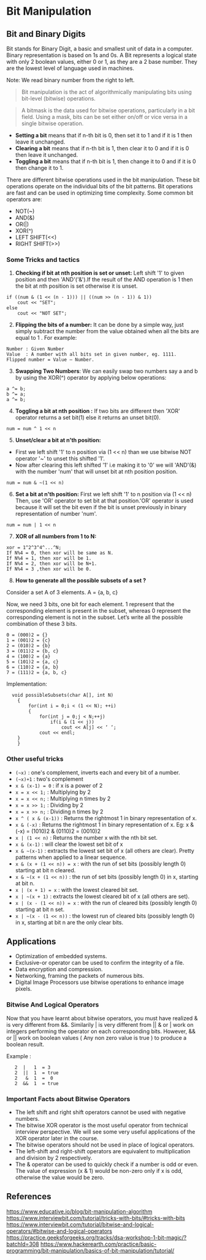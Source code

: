 # Bit Manipulation

## Bit and Binary Digits
Bit stands for Binary Digit, a basic and smallest unit of data in a computer. Binary representation is based on 1s and 0s. A Bit represents a logical state with only 2 boolean values, either 0 or 1, as they are a 2 base number. They are the lowest level of language used in machines.

Note: We read binary number from the right to left.

> Bit manipulation is the act of algorithmically manipulating bits using bit-level (bitwise) operations.

> A bitmask is the data used for bitwise operations, particularly in a bit field. Using a mask, bits can be set either on/off or vice versa in a single bitwise operation.

- **Setting a bit** means that if n-th bit is 0, then set it to 1 and if it is 1 then leave it unchanged.
- **Clearing a bit** means that if n-th bit is 1, then clear it to 0 and if it is 0 then leave it unchanged.
- **Toggling a bit** means that if n-th bit is 1, then change it to 0 and if it is 0 then change it to 1.

There are different bitwise operations used in the bit manipulation. These bit operations operate on the individual bits of the bit patterns. Bit operations are fast and can be used in optimizing time complexity. Some common bit operators are:
- NOT(~)
- AND(&)
- OR(|)
- XOR(^)
- LEFT SHIFT(<<)
- RIGHT SHIFT(>>)

### Some Tricks and tactics
1. **Checking if bit at nth position is set or unset:** Left shift '1' to given position and then 'AND'('&').If the result of the AND operation is 1 then the bit at nth position is set otherwise it is unset. 
```
if ((num & (1 << (n - 1))) || ((num >> (n - 1)) & 1))
    cout << "SET";
else
    cout << "NOT SET";
```

2. **Flipping the bits of a number:** It can be done by a simple way, just simply subtract the number from the value obtained when all the bits are equal to 1 .
For example:
```
Number : Given Number
Value  : A number with all bits set in given number, eg. 1111.
Flipped number = Value – Number.
```
3. **Swapping Two Numbers**: We can easily swap two numbers say a and b by using the XOR(^) operator by applying below operations:
```
a ^= b;
b ^= a; 
a ^= b;
```
4. **Toggling a bit at nth position :** If two bits are different then 'XOR' operator returns a set bit(1) else it returns an unset bit(0).
```
num = num ^ 1 << n
```

5. **Unset/clear a bit at n'th position:** 
- First we left shift '1' to n position via (1 << n) than we use bitwise NOT operator '~' to unset this shifted '1'.
- Now after clearing this left shifted '1' i.e making it to '0' we will 'AND'(&) with the number 'num' that will unset bit at nth position position.
```
num = num & ~(1 << n)
```

6. **Set a bit at n'th position:** First we left shift '1' to n position via (1 << n)
Then, use 'OR' operator to set bit at that position.'OR' operator is used because it will set the bit even if the bit is unset previously in binary representation of number 'num'.
```
num = num | 1 << n
```

7. **XOR of all numbers from 1 to N:** 
```
xor = 1^2^3^4^...^N;
If N%4 = 0, then xor will be same as N.
If N%4 = 1, then xor will be 1.
If N%4 = 2, then xor will be N+1.
If N%4 = 3 ,then xor will be 0.
```

8. **How to generate all the possible subsets of a set ?**

Consider a set A of 3 elements.
A = {a, b, c}

Now, we need 3 bits, one bit for each element. 1 represent that the corresponding element is present in the subset, whereas 0 represent the corresponding element is not in the subset. Let’s write all the possible combination of these 3 bits.
```
0 = (000)2 = {}
1 = (001)2 = {c}
2 = (010)2 = {b}
3 = (011)2 = {b, c}
4 = (100)2 = {a}
5 = (101)2 = {a, c}
6 = (110)2 = {a, b}
7 = (111)2 = {a, b, c}
```
Implementation:
```
  void possibleSubsets(char A[], int N)
    {
        for(int i = 0;i < (1 << N); ++i)
        {
            for(int j = 0;j < N;++j)
                if(i & (1 << j))
                    cout << A[j] << ‘ ‘;
            cout << endl;
    }
    }
```

### Other useful tricks
- `(~x)` :  one's complement, inverts each and every bit of a number.
- `(~x)+1` :  two's complement
- `x & (x-1) = 0` : if x is a power of 2
- `x = x << 1;` : Multiplying by 2
- `x = x << n;` : Multiplying n times by 2
- `x = x >> 1;` : Dividing by 2
- `x = x >> n;` : Dividing n times by 2
- `x ^ ( x & (x-1))` : Returns the rightmost 1 in binary representation of x.
- `x & (-x)` : Returns the rightmost 1 in binary representation of x. Eg: x & (-x) = (1010)2 & (0110)2 = (0010)2
- `x | (1 << n)` : Returns the number x with the nth bit set.
- `x & (x-1)` : will clear the lowest set bit of x
- `x & ~(x-1)` : extracts the lowest set bit of x (all others are clear). Pretty patterns when applied to a linear sequence.
- `x & (x + (1 << n)) = x` : with the run of set bits (possibly length 0) starting at bit n cleared.
- `x & ~(x + (1 << n))` : the run of set bits (possibly length 0) in x, starting at bit n.
- `x | (x + 1) = x` : with the lowest cleared bit set.
- `x | ~(x + 1)` : extracts the lowest cleared bit of x (all others are set).
- `x | (x - (1 << n)) = x` : with the run of cleared bits (possibly length 0) starting at bit n set.
- `x | ~(x - (1 << n))` : the lowest run of cleared bits (possibly length 0) in x, starting at bit n are the only clear bits.


## Applications
- Optimization of embedded systems.
- Exclusive-or operator can be used to confirm the integrity of a file.
- Data encryption and compression.
- Networking, framing the packets of numerous bits.
- Digital Image Processors use bitwise operations to enhance image pixels.

### Bitwise And Logical Operators
Now that you have learnt about bitwise operators, you must have realized & is very different from &&. Similarily | is very different from ||
& or | work on integers performing the operator on each corresponding bits. However, && or || work on boolean values ( Any non zero value is true ) to produce a boolean result.

Example :

```
   2  |   1  = 3
   2  ||  1  = true
   2   &  1  =  0
   2  &&  1  = true 
```

### Important Facts about Bitwise Operators
- The left shift and right shift operators cannot be used with negative numbers.
- The bitwise XOR operator is the most useful operator from technical interview perspective. We will see some very useful applications of the XOR operator later in the course.
- The bitwise operators should not be used in place of logical operators.
- The left-shift and right-shift operators are equivalent to multiplication and division by 2 respectively.
- The & operator can be used to quickly check if a number is odd or even. The value of expression (x & 1) would be non-zero only if x is odd, otherwise the value would be zero.

## References
https://www.educative.io/blog/bit-manipulation-algorithm
https://www.interviewbit.com/tutorial/tricks-with-bits/#tricks-with-bits
https://www.interviewbit.com/tutorial/bitwise-and-logical-operators/#bitwise-and-logical-operators
https://practice.geeksforgeeks.org/tracks/dsa-workshop-1-bit-magic/?batchId=308
https://www.hackerearth.com/practice/basic-programming/bit-manipulation/basics-of-bit-manipulation/tutorial/



